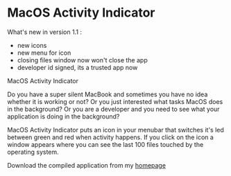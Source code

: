# MacOS Activity Indicator

What's new in version 1.1 :

- new icons
- new menu for icon
- closing files window now won't close the app
- developer id signed, its a trusted app now

MacOS Activity Indicator

Do you have a super silent MacBook and sometimes you have no idea whether it is working or not? 
Or you just interested what tasks MacOS does in the background? 
Or you are a developer and you need to see what your application is doing in the background?

MacOS Activity Indicator puts an icon in your menubar that switches it's led between green and red when activity happens. 
If you click on the icon a window appears where you can see the last 100 files touched by the operating system.

Download the compiled application from my [homepage](http://milgra.com/macos-activity-indicator.html)


